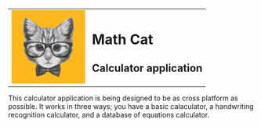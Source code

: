 <table border="0">
  <tr>
    <td border="0"><img src="MathCat.bmp" alt="Gizmo" width="150" height="150"></td>
    <td border="0"><h1>Math Cat</h1><h2>Calculator application</h2></td>
  </tr>
</table>
  
<p>This calculator application is being designed to be as cross platform as possible. It works in three ways; you have a basic calaculator, a handwriting recognition calculator, and a database of equations calculator.</p>
